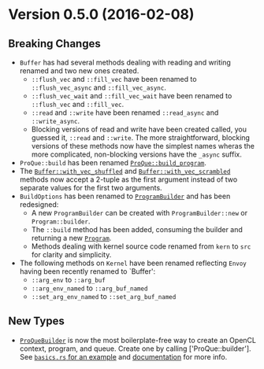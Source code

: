 Version 0.5.0 (2016-02-08)
==========================

Breaking Changes
----------------
* `Buffer` has had several methods dealing with reading and writing renamed
  and two new ones created. 
   * `::flush_vec` and `::fill_vec` have been renamed to `::flush_vec_async` 
     and `::fill_vec_async`. 
   * `::flush_vec_wait` and `::fill_vec_wait` have been renamed to 
     `::flush_vec` and `::fill_vec`. 
   * `::read` and `::write` have been renamed `::read_async` and 
     `::write_async`.
   * Blocking versions of read and write have been created called, you guessed
     it, `::read` and `::write`.
  The more straightforward, blocking versions of these methods now have the 
  simplest names wheras the more complicated, non-blocking versions have the 
  `_async` suffix.
* `ProQue::build` has been renamed [`ProQue::build_program`].
* The [`Buffer::with_vec_shuffled`] and [`Buffer::with_vec_scrambled`] methods 
  now accept a 2-tuple as the first argument instead of two separate values for 
  the first two arguments.
* `BuildOptions` has been renamed to [`ProgramBuilder`] and has been 
  redesigned:
   * A new `ProgramBuilder` can be created with `ProgramBuilder::new` or 
     `Program::builder`.
   * The `::build` method has been added, consuming the builder and returning
     a new [`Program`].
   * Methods dealing with kernel source code renamed from `kern` to `src` 
     for clarity and simplicity.
* The following methods on `Kernel` have been renamed reflecting `Envoy` having 
  been recently renamed to `Buffer':
  * `::arg_env` to `::arg_buf`
  * `::arg_env_named` to `::arg_buf_named`
  * `::set_arg_env_named` to `::set_arg_buf_named`


New Types
---------
* [`ProQueBuilder`] is now the most boilerplate-free way to create an OpenCL
  context, program, and queue. Create one by calling ['ProQue::builder'].
  See [`basics.rs` for an example][0.5ba] and [documentation][0.5doc] for more info.


[0.5doc]: http://doc.cogciprocate.com/ocl/
[0.5ba]: https://github.com/cogciprocate/ocl/blob/master/examples/basics.rs
[`ProQue::build_program`]: http://doc.cogciprocate.com/ocl/
[`Buffer::with_vec_shuffled`]: http://doc.cogciprocate.com/ocl/
[`Buffer::with_vec_scrambled`]: http://doc.cogciprocate.com/ocl/
[`ProQueBuilder`]: http://doc.cogciprocate.com/ocl/
[`ProQue::builder`]: http://doc.cogciprocate.com/ocl/
[`ProgramBuilder`]: http://doc.cogciprocate.com/ocl/
[`Program`]: http://doc.cogciprocate.com/ocl/

